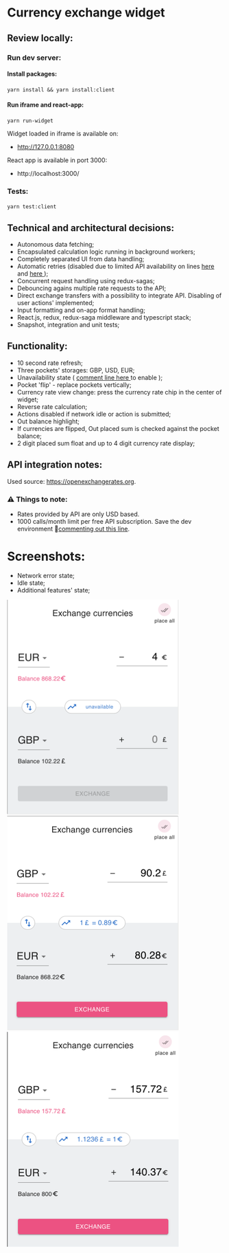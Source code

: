 # Currency exchange widget

## Review locally:

### Run dev server: 

#### Install packages: 
`yarn install && yarn install:client`

#### Run iframe and react-app: 
`yarn run-widget`

Widget loaded in iframe is available on:
*  http://127.0.0.1:8080

React app is available in port 3000: 
* http://localhost:3000/

### Tests:
`yarn test:client`

## Technical and architectural decisions: 

* Autonomous data fetching;
* Encapsulated calculation logic running in background workers;
* Completely separated UI from data handling;
* Automatic retries (disabled due to limited API availability on lines [here ](widget/src/store/modules/currency-rates/sagas.ts#L44) and [here ](widget/src/store/modules/currency-rates/sagas.ts#L45));
* Concurrent request handling using redux-sagas;
* Debouncing agains multiple rate requests to the API;
* Direct exchange transfers with a possibility to integrate API. Disabling of user actions' implemented;
* Input formatting and on-app format handling;
* React.js, redux, redux-saga middleware and typescript stack;
* Snapshot, integration and unit tests;

## Functionality: 

* 10 second rate refresh;
* Three pockets' storages: GBP, USD, EUR;
* Unavailability state ( [comment line here ](widget/src/api/currency-rates/index.ts#L9) to enable );
* Pocket 'flip' - replace pockets vertically;
* Currency rate view change: press the currency rate chip in the center of widget;
* Reverse rate calculation;
* Actions disabled if network idle or action is submitted;
* Out balance highlight;
* If currencies are flipped, Out placed sum is checked against the pocket balance;
* 2 digit placed sum float and up to 4 digit currency rate display;

## API integration notes: 

Used source: https://openexchangerates.org.

### ⚠️ Things to note: 
* Rates provided by API are only USD based.
* 1000 calls/month limit per free API subscription. Save the dev environment 🌱[commenting out this line](widget/src/api/currency-rates/index.ts#L9).

# Screenshots:

* Network error state;
* Idle state;
* Additional features' state;

<img width="400" height="500" src="readme-assets/fetch_failure.png">  
<img width="400" height="500" src="readme-assets/idle_state.png">   
<img width="400" height="500" src="readme-assets/additional_features.png"> 
